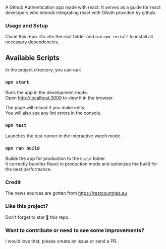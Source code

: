 A Github Authentication app made with react. It serves as a guide for react developers who intends integrating react with OAuth provided by github.

### Usage and Setup

Clone this repo. Go into the root folder and run `npm install` to install all necessary dependencies.

## Available Scripts

In the project directory, you can run:

### `npm start`

Runs the app in the development mode.<br>
Open [http://localhost:3000](http://localhost:3000) to view it in the browser.

The page will reload if you make edits.<br>
You will also see any lint errors in the console.

### `npm test`

Launches the test runner in the interactive watch mode.<br>

### `npm run build`

Builds the app for production to the `build` folder.<br>
It correctly bundles React in production mode and optimizes the build for the best performance.

### Credit

The news sources are gotten from https://restcountries.eu

### Like this project?

Don't forget to star :star2: this repo.

### Want to contribute or need to see some improvements?

I would love that, please create an issue or send a PR.
